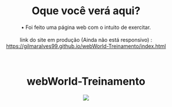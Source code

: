 


<div align="center">

<h1>Oque você verá aqui?</h1>

• Foi feito uma página web com o intuito de exercitar. </br>
</br>
link do site em produção (Ainda não está responsivo) : https://gilmaralves99.github.io/webWorld-Treinamento/index.html

</br>

<h1> webWorld-Treinamento </h1>
<img src='https://user-images.githubusercontent.com/68366424/130534165-d2fe2506-8a2c-484f-ac9c-df58d5b0efab.png' >
</div>
